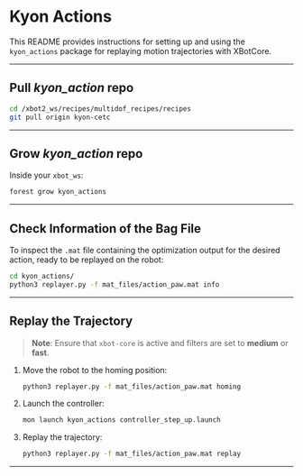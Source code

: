 # Kyon Actions

This README provides instructions for setting up and using the `kyon_actions` package for replaying motion trajectories with XBotCore.

---

## Pull _kyon_action_ repo

```bash
cd /xbot2_ws/recipes/multidof_recipes/recipes  
git pull origin kyon-cetc
```

---

## Grow _kyon_action_ repo

Inside your `xbot_ws`:

```bash
forest grow kyon_actions
```

---

## Check Information of the Bag File

To inspect the `.mat` file containing the optimization output for the desired action, ready to be replayed on the robot:

```bash
cd kyon_actions/
python3 replayer.py -f mat_files/action_paw.mat info
```

---

## Replay the Trajectory

> **Note**: Ensure that `xbot-core` is active and filters are set to **medium** or **fast**.

1. Move the robot to the homing position:

    ```bash
    python3 replayer.py -f mat_files/action_paw.mat homing
    ```
1. Launch the controller:

    ```bash
    mon launch kyon_actions controller_step_up.launch
    ```

1. Replay the trajectory:

    ```bash
    python3 replayer.py -f mat_files/action_paw.mat replay
    ```

---